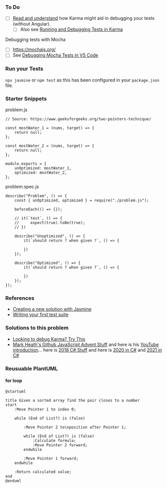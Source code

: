 
### To Do
- [ ] [Read and understand](http://karma-runner.github.io/6.3/intro/how-it-works.html) how Karma might aid in debugging your tests (without Angular).
  - [ ] Also see [Running and Debugging Tests in Karma](https://www.webagesolutions.com/blog/running-and-debugging-tests-in-karma)

Debugging tests with Mocha
- [ ] https://mochajs.org/
- [ ] See [Debugging Mocha Tests in  VS Code](https://dev.to/wakeupmh/debugging-mocha-tests-in-vscode-468a)

### Run your Tests

`npx jasmine` or `npm test` as this has been configured in your `package.json` file.

### Starter Snippets

problem.js
```
// Source: https://www.geeksforgeeks.org/two-pointers-technique/

const mostWater_1 = (nums, target) => {
    return null;
};

const mostWater_2 = (nums, target) => {
    return null;
};

module.exports = {
    unOptimized: mostWater_1,
    optimized: mostWater_2,
};
```

problem.spec.js
```
describe("Problem", () => {
    const { unOptimized, optimized } = require("./problem.js");

    beforeEach(() => {});

    // it(`test`, () => {
    //     expect(true).toBe(true);
    // })
    
    describe("Unoptimized", () => {
        it(`should return ? when given ?`, () => {
       
        })
    });

    describe("Optimized", () => {
        it(`should return ? when given ?`, () => {
       
        })
    });
});
```

### References

- [Creating a new solution with Jasmine](https://jasmine.github.io/setup/nodejs.html)
- [Writing your first test suite](https://jasmine.github.io/tutorials/your_first_suite.html)

### Solutions to this problem
- [Looking to debug Karma? Try This](https://www.youtube.com/watch?v=lgMuiFKq9M4)
- [Mark Heath's Github JavaScript Advent Stuff](https://github.com/markheath/advent-of-code-js) and here is his [YouTube introduction](https://www.youtube.com/watch?v=mC2LRZ23AFU)... here is [2018 C# Stuff](https://github.com/markheath/advent-of-code-2018) and here is [2020 in C#](https://github.com/markheath/AdventOfCode2020) and [2021 in C#](https://github.com/markheath/AdventOfCode2021)

### Reusuable PlantUML

#### for loop
```
@startuml

title Given a sorted array find the pair closes to a number
start
    :Move Pointer 1 to index 0;
    
    while (End of List?) is (false)

        :Move Pointer 2 to\nposition after Pointer 1;
        
        while (End of List?) is (false)
            :Calculate formula;
            :Move Pointer 2 forward;
        endwhile

        :Move Pointer 1 forward;
    endwhile

    :Return calculated value;
end
@enduml
```

